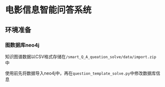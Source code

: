 # 电影信息智能问答系统
## 环境准备
### 图数据库neo4j
知识图谱数据以CSV格式存储在`/smart_Q_A_queation_solve/data/import.zip`中

使用前先将数据导入neo4j中，再在`question_template_solve.py`中修改数据库信息

